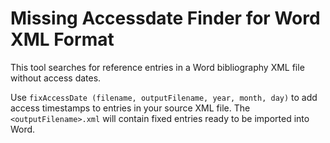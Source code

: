 # Missing Accessdate Finder for Word XML Format

This tool searches for reference entries in a Word bibliography XML file without access dates.

Use `fixAccessDate (filename, outputFilename, year, month, day)` to add access timestamps to entries in your source XML file. The `<outputFilename>.xml` will contain fixed entries ready to be imported into Word.